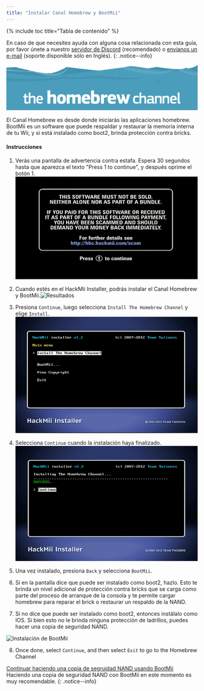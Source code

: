 ```yaml
---
title: "Instalar Canal Homebrew y BootMii"
---
```


{% include toc title="Tabla de contenido" %}

En caso de que necesites ayuda con alguna cosa relacionada con esta guía, por favor únete a nuestro [servidor de Discord](https://discord.gg/b4Y7jfD) (recomendado) o [envíanos un e-mail](mailto:support@riiconnect24.net) (soporte disponible sólo en Inglés).
{: .notice--info}

![Logotipo del Canal Homebrew](/images/hbc.png)

El Canal Homebrew es desde donde iniciarás las aplicaciones homebrew. BootMii es un software que puede respaldar y restaurar la memoria interna de tu Wii, y si está instalado como boot2, brinda protección contra bricks.

#### Instrucciones

1. Verás una pantalla de advertencia contra estafa. Espera 30 segundos hasta que aparezca el texto "Press 1 to continue", y después oprime el botón 1. ![Pantalla de advertencia contra estafa](/images/Wii/ScamScreen.png)

2. Cuando estés en el HackMii Installer, podrás instalar el Canal Homebrew y BootMii.![Resultados](/images/Wii/Results.png)

3. Presiona `Continue`, luego selecciona `Install The Homebrew Channel` y elige `Install`. ![Instalar el Canal Homebrew](/images/Wii/InstallHomebrewChannel.png)

4. Selecciona `Continue` cuando la instalación haya finalizado. ![Instalación del Canal Homebrew exitosa](/images/Wii/SuccessHBC.png)

5. Una vez instalado, presiona `Back` y selecciona `BootMii`.
6. Si en la pantalla dice que puede ser instalado como boot2, hazlo. Esto te brinda un nivel adicional de protección contra bricks que se carga como parte del proceso de arranque de la consola y te permite cargar homebrew para reparar el brick o restaurar un respaldo de la NAND.
7. Si no dice que puede ser instalado como boot2, entonces instálalo como IOS. Si bien esto no le brinda ninguna protección de ladrillos, puedes hacer una copia de seguridad NAND.

![Instalación de BootMii](/images/Wii/InstallBootMii.jpg)

8. Once done, select `Continue`, and then select `Exit` to go to the Homebrew Channel

[Continuar haciendo una copia de segruidad NAND usando BootMii](bootmii) Haciendo una copia de seguridad NAND con BootMii en este momento es muy recomendable.
{: .notice--info}
